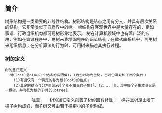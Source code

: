 ## 简介
  
树形结构是一类重要的非线性结构。树形结构是结点之间有分支，并具有层次关系的结构。它非常类似于自然界中的树。
树结构在客观世界中是大量存在的，例如家谱、行政组织机构都可用树形象地表示。
树在计算机领域中也有着广泛的应用，例如在编译程序中，用树来表示源程序的语法结构；在数据库系统中，可用树来组织信息；在分析算法的行为时，可用树来描述其执行过程。
### 树的定义
    树的递归定义：
      树(Tree)是n(n≥0)个结点的有限集T，T为空时称为空树，否则它满足如下两个条件：
        (1)有且仅有一个特定的称为根(Root)的结点；
        (2)其余的结点可分为m(m≥0)个互不相交的子集Tl，T2，…，Tm，其中每个子集本身又是一棵树，并称其为根的子树(Subtree)。
　　　　　　
  注意： 
    　树的递归定义刻画了树的固有特性：一棵非空树是由若干棵子树构成的，而子树又可由若干棵更小的子树构成。